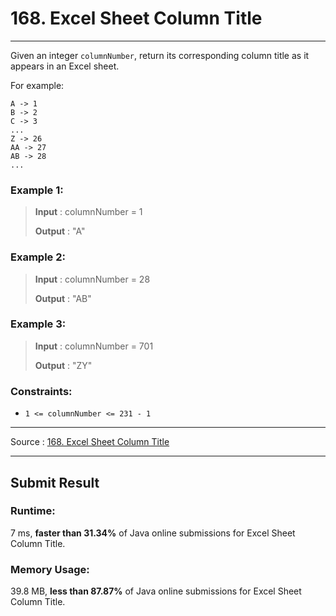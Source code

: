 # 168. Excel Sheet Column Title

-- --
Given an integer `columnNumber`, return its corresponding column title as it appears in an Excel sheet.

For example:

```
A -> 1
B -> 2
C -> 3
...
Z -> 26
AA -> 27
AB -> 28
...
```


### Example 1:

> **Input** : columnNumber = 1
>
> **Output** : "A"

### Example 2:

> **Input** : columnNumber = 28
>
> **Output** : "AB"

### Example 3:

> **Input** : columnNumber = 701
>
> **Output** : "ZY"

### Constraints:

* `1 <= columnNumber <= 231 - 1`

-- --
Source : [168. Excel Sheet Column Title](https://leetcode.com/problems/excel-sheet-column-title/)

-- --

## Submit Result

### Runtime:
7 ms, **faster than 31.34%** of Java online submissions for Excel Sheet Column Title.

### Memory Usage:
39.8 MB, **less than 87.87%** of Java online submissions for Excel Sheet Column Title.
